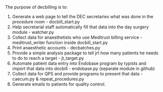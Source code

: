 The purpose of decbilling is to:

1. Generate a web page to tell the DEC secretaries what was done in the procedure room - docbill_start.py
2. Help secretarial staff automatically fill that data into the day surgery module - watcher.py
3. Collect data for anaesthetists who use Meditrust billing service - meditrust_writer function inside docbill_start.py
4. Print anaesthetic accounts - decbatches.py
5. Provide a simple analysis package to tell jrt how many patients he needs to do to reach a target - jt_target.py
6. Automate patient data entry into Endobase program by typists and import that data into docbill - endobase.py (separate module in github)
7. Collect data for QPS and provide programs to present that data - caecum.py & repeat_procedures.py
8. Generate emails to patients for quality control.
